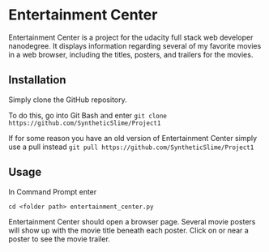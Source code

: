 # Entertainment Center


Entertainment Center is a project for the udacity full stack web developer nanodegree. It displays information regarding several of my favorite movies in a web browser, including the titles, posters, and trailers for the movies.

## Installation

Simply clone the GitHub repository.

To do this, go into Git Bash and enter
`git clone https://github.com/SyntheticSlime/Project1`

If for some reason you have an old version of Entertainment Center simply use a pull instead
`git pull https://github.com/SyntheticSlime/Project1`

## Usage

In Command Prompt enter

`cd <folder path> entertainment_center.py`

Entertainment Center should open a browser page. Several movie posters will show up with the movie title beneath each poster. Click on or near a poster to see the movie trailer.
